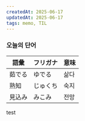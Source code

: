 ```yaml
---
createdAt: 2025-06-17
updatedAt: 2025-06-17
tags: memo, TIL
---
```

### 오늘의 단어
| 語彙  | フリガナ | 意味  |
| --- | ---- | --- |
| 茹でる | ゆでる  | 삶다  |
| 熟知  | じゅくち | 숙지  |
| 見込み | みこみ  | 전망  |
 

test
